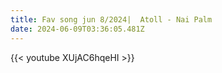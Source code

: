 ```yaml
---
title: Fav song jun 8/2024|  Atoll - Nai Palm
date: 2024-06-09T03:36:05.481Z
---
```

{{< youtube XUjAC6hqeHI >}}